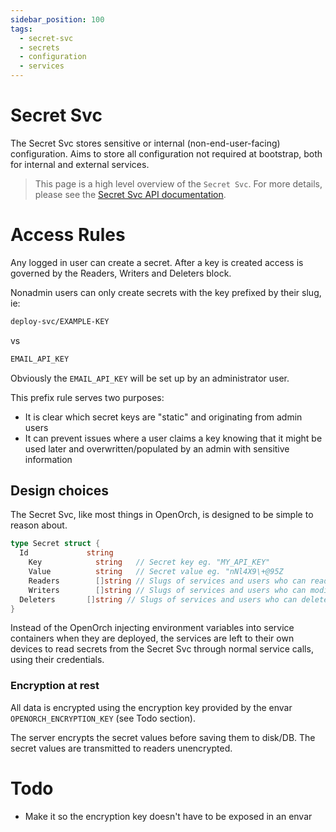 ```yaml
---
sidebar_position: 100
tags:
  - secret-svc
  - secrets
  - configuration
  - services
---
```


# Secret Svc

The Secret Svc stores sensitive or internal (non-end-user-facing) configuration. Aims to store all configuration not required at bootstrap, both for internal and external services.

> This page is a high level overview of the `Secret Svc`. For more details, please see the [Secret Svc API documentation](/docs/openorch/list-secrets).

# Access Rules

Any logged in user can create a secret. After a key is created access is governed by the Readers, Writers and Deleters block.

Nonadmin users can only create secrets with the key prefixed by their slug, ie:

```sh
deploy-svc/EXAMPLE-KEY
```

vs

```sh
EMAIL_API_KEY
```

Obviously the `EMAIL_API_KEY` will be set up by an administrator user.

This prefix rule serves two purposes:

- It is clear which secret keys are "static" and originating from admin users
- It can prevent issues where a user claims a key knowing that it might be used later and overwritten/populated by an admin with sensitive information

## Design choices

The Secret Svc, like most things in OpenOrch, is designed to be simple to reason about.

```go
type Secret struct {
  Id             string
	Key            string   // Secret key eg. "MY_API_KEY"
	Value          string   // Secret value eg. "nNl4X9\+@95Z
	Readers        []string // Slugs of services and users who can read the secret
	Writers        []string // Slugs of services and users who can modify the secret
  Deleters       []string // Slugs of services and users who can delete the secret
}
```

Instead of the OpenOrch injecting environment variables into service containers when they are deployed, the services are left to their own devices to read secrets from the Secret Svc through normal service calls, using their credentials.

### Encryption at rest

All data is encrypted using the encryption key provided by the envar `OPENORCH_ENCRYPTION_KEY` (see Todo section).

The server encrypts the secret values before saving them to disk/DB. The secret values are transmitted to readers unencrypted.

# Todo

- Make it so the encryption key doesn't have to be exposed in an envar
